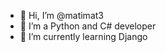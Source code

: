 - 👋 Hi, I’m @matimat3
- 👀 I’m a Python and C# developer
- 🌱 I’m currently learning Django

<!---
matimat3/matimat3 is a ✨ special ✨ repository because its `README.md` (this file) appears on your GitHub profile.
You can click the Preview link to take a look at your changes.
--->
